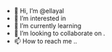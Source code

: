 - 👋 Hi, I’m @ellayal 
- 👀 I’m interested in 
- 🌱 I’m currently learning 
- 💞️ I’m looking to collaborate on .
- 📫 How to reach me ..

<!---
ellayal/ellayal is a ✨ special ✨ repository because its `README.md` (this file) appears on your GitHub profile.
You can click the Preview link to take a look at your changes.
--->
